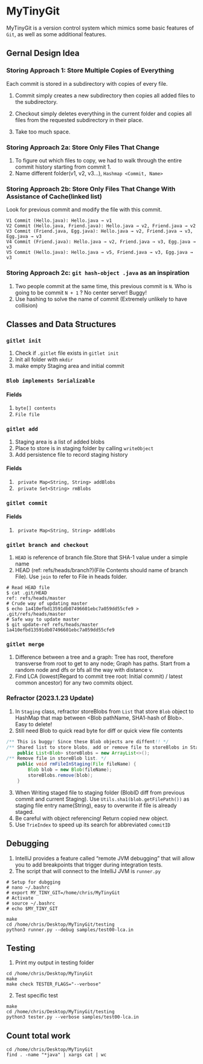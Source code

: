 # MyTinyGit
MyTinyGit is a version control system which mimics some basic features of `Git`, as well as some additional features.

## Gernal Design Idea

### Storing Approach 1: Store Multiple Copies of Everything
Each commit is stored in a subdirectory with copies of every file.
1. Commit simply creates a new subdirectory then copies all added files to the subdirectory.

2. Checkout simply deletes everything in the current folder and copies all files from the requested subdirectory in their place.

3. Take too much space.

### Storing Approach 2a: Store Only Files That Change
1. To figure out which files to copy, we had to walk through the entire commit history starting from commit 1.
2. Name different folder(v1, v2, v3...), `Hashmap <Commit, Name>`

### Storing Approach 2b: Store Only Files That Change With Assistance of Cache(linked list)

Look for previous commit and modify the file with this commit.
```
V1 Commit (Hello.java): Hello.java → v1
V2 Commit (Hello.java, Friend.java): Hello.java → v2, Friend.java → v2 
V3 Commit (Friend.java, Egg.java): Hello.java → v2, Friend.java → v3, Egg.java → v3
V4 Commit (Friend.java): Hello.java → v2, Friend.java → v3, Egg.java → v3
V5 Commit (Hello.java): Hello.java → v5, Friend.java → v3, Egg.java → v3
```

### Storing Approach 2c: `git hash-object .java` as an inspiration

1. Two people commit at the same time, this previous commit is `N`. Who is going to be commit `N + 1` ? No center server! Buggy!
2. Use hashing to solve the name of commit (Extremely unlikely to have collision)


## Classes and Data Structures


### `gitlet init`
1. Check if `.gitlet` file exists in `gitlet init`
2. Init all folder with `mkdir`
3. make empty Staging area and initial commit

### `Blob implements Serializable`
#### Fields
1. `byte[] contents`
2. `File file`

### `gitlet add`
1. Staging area is a list of added blobs
2. Place to store is in staging folder by calling `writeObject`
3. Add persistence file to record staging history
#### Fields
1. ` private Map<String, String> addBlobs`
2. ` private Set<String> rmBlobs`

### `gitlet commit`
#### Fields
1. ` private Map<String, String> addBlobs`

### `gitlet branch and checkout`
1. `HEAD` is reference of branch file.Store that SHA-1 value under a simple name
2. HEAD (ref: refs/heads/branch?)(File Contents should name of branch File). Use `join` to refer to File in heads folder. 
```shell
# Read HEAD file
$ cat .git/HEAD
ref: refs/heads/master
# Crude way of updating master 
$ echo 1a410efbd13591db07496601ebc7a059dd55cfe9 > .git/refs/heads/master
# Safe way to update master
$ git update-ref refs/heads/master 1a410efbd13591db07496601ebc7a059dd55cfe9
```

### `gitlet merge` 
1. Difference between a tree and a graph: Tree has root, therefore transverse from root to
get to any node; Graph has paths. Start from a random node and dfs or bfs all the way with 
distance v.
2. Find LCA (lowest(Regard to commit tree root: Initial commit) / latest common ancestor) for any two commits object.


### Refractor (2023.1.23 Update)
1. In `Staging` class, refractor storeBlobs from `List` that store `Blob` object to HashMap
that map between <Blob pathName, SHA1-hash of Blob>. Easy to delete!
2. Still need Blob to quick read byte for diff or quick view file contents
```java
/** This is buggy! Since these Blob objects are diffent!! */
/** Shared list to store blobs, add or remove file to storeBlobs in Staging area. */
    public List<Blob> storeBlobs = new ArrayList<>();
/** Remove file in storeBlob list. */
    public void rmFileInStaging(File fileName) {
        Blob blob = new Blob(fileName);
        storeBlobs.remove(blob);
    }
```
3. When Writing staged file to staging folder (BlobID diff from previous commit and current Staging).
    Use `Utils.sha1(blob.getFilePath())` as staging file entry name(String), easy to overwrite if file is already staged.
4. Be careful with object referencing! Return copied new object.
5. Use `TrieIndex` to speed up its search for abbreviated `commitID`
## Debugging
1. IntelliJ provides a feature called “remote JVM debugging” that will allow you to add breakpoints that trigger during integration tests.
2. The script that will connect to the IntelliJ JVM is `runner.py`
```shell
# Setup for dubgging
# nano ~/.bashrc
# export MY_TINY_GIT=/home/chris/MyTinyGit
# Activate
# source ~/.bashrc
# echo $MY_TINY_GIT
```

```shell
make
cd /home/chris/Desktop/MyTinyGit/testing
python3 runner.py --debug samples/test00-lca.in
```
## Testing
1. Print my output in testing folder
```shell
cd /home/chris/Desktop/MyTinyGit
make
make check TESTER_FLAGS="--verbose"
```
2. Test specific test
```shell
make 
cd /home/chris/Desktop/MyTinyGit/testing
python3 tester.py --verbose samples/test00-lca.in
```

## Count total work
```shell
cd /home/chris/Desktop/MyTinyGit
find . -name "*java" | xargs cat | wc
```
